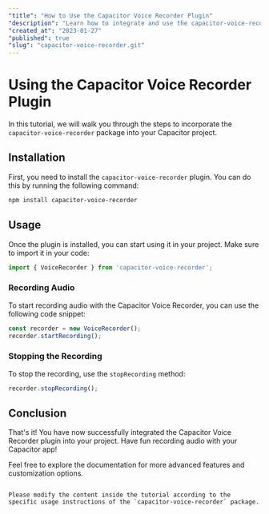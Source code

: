 ```yaml
---
"title": "How to Use the Capacitor Voice Recorder Plugin"
"description": "Learn how to integrate and use the capacitor-voice-recorder package in your Capacitor project."
"created_at": "2023-01-27"
"published": true
"slug": "capacitor-voice-recorder.git"
---
```


# Using the Capacitor Voice Recorder Plugin

In this tutorial, we will walk you through the steps to incorporate the `capacitor-voice-recorder` package into your Capacitor project.

## Installation

First, you need to install the `capacitor-voice-recorder` plugin. You can do this by running the following command:

```bash
npm install capacitor-voice-recorder
```

## Usage

Once the plugin is installed, you can start using it in your project. Make sure to import it in your code:

```javascript
import { VoiceRecorder } from 'capacitor-voice-recorder';
```

### Recording Audio

To start recording audio with the Capacitor Voice Recorder, you can use the following code snippet:

```javascript
const recorder = new VoiceRecorder();
recorder.startRecording();
```

### Stopping the Recording

To stop the recording, use the `stopRecording` method:

```javascript
recorder.stopRecording();
```

## Conclusion

That's it! You have now successfully integrated the Capacitor Voice Recorder plugin into your project. Have fun recording audio with your Capacitor app!

Feel free to explore the documentation for more advanced features and customization options.
```

Please modify the content inside the tutorial according to the specific usage instructions of the `capacitor-voice-recorder` package.